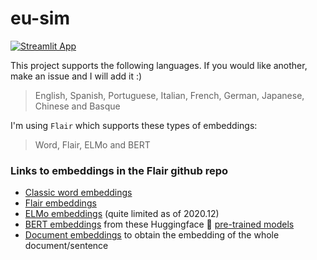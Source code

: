 # eu-sim

[![Streamlit App](https://static.streamlit.io/badges/streamlit_badge_black_white.svg)](https://share.streamlit.io/anebz/eu-sim/emb_similarity.py/)

This project supports the following languages. If you would like another, make an issue and I will add it :)

> English, Spanish, Portuguese, Italian, French, German, Japanese, Chinese and Basque

I'm using `Flair` which supports these types of embeddings:

> Word, Flair, ELMo and BERT

### Links to embeddings in the Flair github repo 

* [Classic word embeddings](https://github.com/flairNLP/flair/blob/master/resources/docs/embeddings/CLASSIC_WORD_EMBEDDINGS.md)
* [Flair embeddings](https://github.com/flairNLP/flair/blob/master/resources/docs/embeddings/FLAIR_EMBEDDINGS.md)
* [ELMo embeddings](https://github.com/flairNLP/flair/blob/master/resources/docs/embeddings/ELMO_EMBEDDINGS.md) (quite limited as of 2020.12)
* [BERT embeddings](https://github.com/flairNLP/flair/blob/master/resources/docs/embeddings/TRANSFORMER_EMBEDDINGS.md) from these Huggingface 🤗 [pre-trained models](https://huggingface.co/transformers/pretrained_models.html)
* [Document embeddings](https://github.com/flairNLP/flair/blob/master/resources/docs/TUTORIAL_5_DOCUMENT_EMBEDDINGS.md) to obtain the embedding of the whole document/sentence
